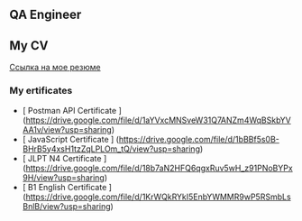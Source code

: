 ##  QA Engineer
##  My CV
[ Ссылка на мое резюме ](https://drive.google.com/file/d/1LcgoKaxR-s7VFqs8V8Z2iSSY2EOrtHWx/view?usp=sharing)

###  My ertificates

- [ Postman API Сertificate ] (https://drive.google.com/file/d/1aYVxcMNSveW31Q7ANZm4WqBSkbYVAA1v/view?usp=sharing)
- [ JavaScript Сertificate ] (https://drive.google.com/file/d/1bBBf5s0B-BHrB5y4xsH1tzZqLPLOm_tQ/view?usp=sharing)
- [ JLPT N4 Сertificate ] (https://drive.google.com/file/d/18b7aN2HFQ6qgxRuv5wH_z91PNoBYPx9H/view?usp=sharing)
- [ B1 English Сertificate ] (https://drive.google.com/file/d/1KrWQkRYkI5EnbYWMMR9wP5RSmbLsBnlB/view?usp=sharing)



